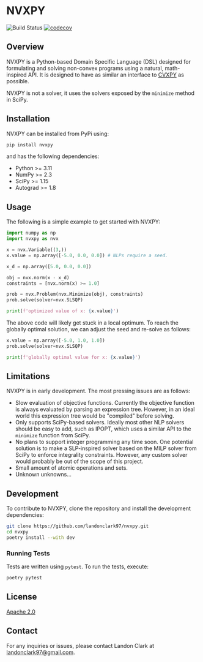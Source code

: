 # NVXPY

![Build Status](https://github.com/landonclark97/nvxpy/actions/workflows/test.yml/badge.svg)
[![codecov](https://codecov.io/gh/landonclark97/nvxpy/branch/main/graph/badge.svg)](https://codecov.io/gh/landonclark97/nvxpy)

## Overview

NVXPY is a Python-based Domain Specific Language (DSL) designed for formulating and solving non-convex programs using a natural, math-inspired API. It is designed to have as similar an interface to [CVXPY](https://github.com/cvxpy/cvxpy) as possible.

NVXPY is not a solver, it uses the solvers exposed by the `minimize` method in SciPy.


## Installation

NVXPY can be installed from PyPi using:

```bash
pip install nvxpy
```

and has the following dependencies:

* Python >= 3.11
* NumPy >= 2.3
* SciPy >= 1.15
* Autograd >= 1.8

## Usage

The following is a simple example to get started with NVXPY:

```python
import numpy as np
import nvxpy as nvx

x = nvx.Variable((3,))
x.value = np.array([-5.0, 0.0, 0.0]) # NLPs require a seed.

x_d = np.array([5.0, 0.0, 0.0])

obj = nvx.norm(x - x_d)
constraints = [nvx.norm(x) >= 1.0]

prob = nvx.Problem(nvx.Minimize(obj), constraints)
prob.solve(solver=nvx.SLSQP)

print(f'optimized value of x: {x.value}')
```

The above code will likely get stuck in a local optimum. To reach the globally optimal solution, we can adjust the seed and re-solve as follows:

```python
x.value = np.array([-5.0, 1.0, 1.0])
prob.solve(solver=nvx.SLSQP)

print(f'globally optimal value for x: {x.value}')
```


## Limitations

NVXPY is in early development. The most pressing issues are as follows:

* Slow evaluation of objective functions. Currently the objective function is always evaluated by parsing an expression tree. However, in an ideal world this expression tree would be "compiled" before solving.
* Only supports SciPy-based solvers. Ideally most other NLP solvers should be easy to add, such as IPOPT, which uses a similar API to the `minimize` function from SciPy.
* No plans to support integer programming any time soon. One potential solution is to make a SLP-inspired solver based on the MILP solver from SciPy to enforce integrality constraints. However, any custom solver would probably be out of the scope of this project.
* Small amount of atomic operations and sets.
* Unknown unknowns...


## Development

To contribute to NVXPY, clone the repository and install the development dependencies:

```bash
git clone https://github.com/landonclark97/nvxpy.git
cd nvxpy
poetry install --with dev
```

### Running Tests

Tests are written using `pytest`. To run the tests, execute:

```bash
poetry pytest
```

## License

[Apache 2.0](LICENSE)

## Contact

For any inquiries or issues, please contact Landon Clark at [landonclark97@gmail.com](mailto:landonclark97@gmail.com).

